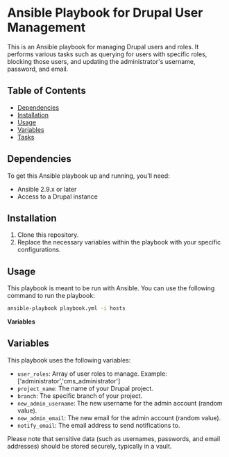 # Ansible Playbook for Drupal User Management

This is an Ansible playbook for managing Drupal users and roles. It performs various tasks such as querying for users with specific roles, blocking those users, and updating the administrator's username, password, and email.

## Table of Contents

- [Dependencies](#dependencies)
- [Installation](#installation)
- [Usage](#usage)
- [Variables](#variables)
- [Tasks](#tasks)

## Dependencies

To get this Ansible playbook up and running, you'll need:

- Ansible 2.9.x or later
- Access to a Drupal instance

## Installation

1. Clone this repository.
2. Replace the necessary variables within the playbook with your specific configurations.

## Usage

This playbook is meant to be run with Ansible. You can use the following command to run the playbook:

```bash
ansible-playbook playbook.yml -i hosts
```

**Variables**

## Variables

This playbook uses the following variables:

- `user_roles`: Array of user roles to manage. Example: ['administrator','cms_administrator']
- `project_name`: The name of your Drupal project.
- `branch`: The specific branch of your project.
- `new_admin_username`: The new username for the admin account (random value).
- `new_admin_email`: The new email for the admin account (random value).
- `notify_email`: The email address to send notifications to.

Please note that sensitive data (such as usernames, passwords, and email addresses) should be stored securely, typically in a vault.
